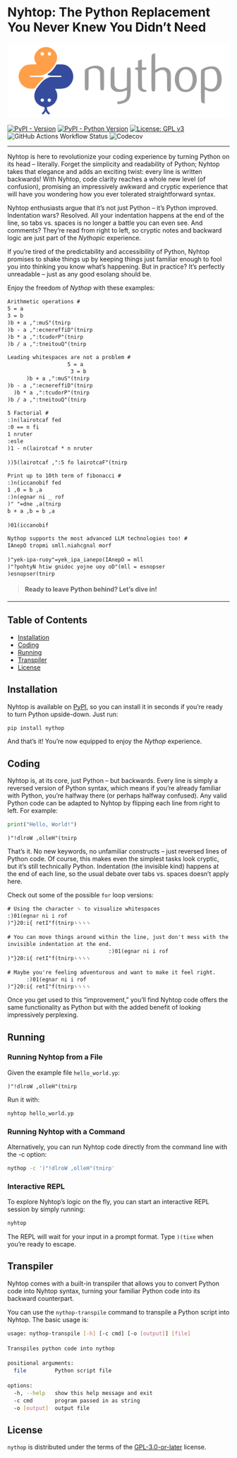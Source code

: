 # Nyhtop: The Python Replacement You Never Knew You Didn’t Need

![Nythop Logo](docs/assets/logo.svg)

[![PyPI - Version](https://img.shields.io/pypi/v/nythop.svg)](https://pypi.org/project/nythop)
[![PyPI - Python Version](https://img.shields.io/pypi/pyversions/nythop.svg)](https://pypi.org/project/nythop)
[![License: GPL v3](https://img.shields.io/badge/License-GPL_v3-blue.svg)](https://www.gnu.org/licenses/gpl-3.0.en.html)
![GitHub Actions Workflow Status](https://img.shields.io/github/actions/workflow/status/luxedo/nythop/publish.yml)
![Codecov](https://img.shields.io/codecov/c/github/luxedo/nythop)

---

Nyhtop is here to revolutionize your coding experience by turning Python on its head – literally.
Forget the simplicity and readability of Python; Nyhtop takes that elegance and adds an exciting
twist: every line is written backwards! With Nyhtop, code clarity reaches a whole new level (of
confusion), promising an impressively awkward and cryptic experience that will have you wondering
how you ever tolerated straightforward syntax.

Nyhtop enthusiasts argue that it’s not just Python – it’s Python improved. Indentation wars?
Resolved. All your indentation happens at the end of the line, so tabs vs. spaces is no longer a
battle you can even see. And comments? They’re read from right to left, so cryptic notes and
backward logic are just part of the _Nythopic_ experience.

If you’re tired of the predictability and accessibility of Python, Nyhtop promises to shake things
up by keeping things just familiar enough to fool you into thinking you know what’s happening. But
in practice? It’s perfectly unreadable – just as any good esolang should be.

Enjoy the freedom of _Nythop_ with these examples:

<!-- prettier-ignore-start -->
```
Arithmetic operations #
5 = a
3 = b
)b + a ,":muS"(tnirp
)b - a ,":ecnereffiD"(tnirp
)b * a ,":tcudorP"(tnirp
)b / a ,":tneitouQ"(tnirp
```

```
Leading whitespaces are not a problem #
                   5 = a
                    3 = b
      )b + a ,":muS"(tnirp
)b - a ,":ecnereffiD"(tnirp
  )b * a ,":tcudorP"(tnirp
)b / a ,":tneitouQ"(tnirp
```

```
5 Factorial #
:)n(lairotcaf fed
:0 == n fi    
1 nruter        
:esle    
)1 - n(lairotcaf * n nruter        

))5(lairotcaf ,":5 fo lairotcaF"(tnirp
```

```
Print up to 10th term of fibonacci #
:)n(iccanobif fed
1 ,0 = b ,a    
:)n(egnar ni _ rof    
)" "=dne ,a(tnirp        
b + a ,b = b ,a        

)01(iccanobif
```

```
Nythop supports the most advanced LLM technologies too! #
IAnepO tropmi smll.niahcgnal morf

)"yek-ipa-ruoy"=yek_ipa_ianepo(IAnepO = mll
)"?pohtyN htiw gnidoc yojne uoy oD"(mll = esnopser
)esnopser(tnirp
```
<!-- prettier-ignore-end -->

> #### Ready to leave Python behind? Let’s dive in!

---

## Table of Contents

- [Installation](#installation)
- [Coding](#coding)
- [Running](#running)
- [Transpiler](#transpiler)
- [License](#license)

## Installation

Nyhtop is available on [PyPI](https://pypi.org/project/nythop/), so you can install it in seconds
if you’re ready to turn Python upside-down. Just run:

```bash
pip install nythop
```

And that’s it! You’re now equipped to enjoy the _Nythop_ experience.

## Coding

Nyhtop is, at its core, just Python – but backwards. Every line is simply a reversed version of
Python syntax, which means if you’re already familiar with Python, you’re halfway there (or perhaps
halfway confused). Any valid Python code can be adapted to Nyhtop by flipping each line from right
to left. For example:

```python
print("Hello, World!")
```

```
)"!dlroW ,olleH"(tnirp
```

That’s it. No new keywords, no unfamiliar constructs – just reversed lines of Python code. Of
course, this makes even the simplest tasks look cryptic, but it’s still technically Python.
Indentation (the invisible kind) happens at the end of each line, so the usual debate over tabs
vs. spaces doesn’t apply here.

Check out some of the possible `for` loop versions:

```
# Using the character ␠ to visualize whitespaces
:)01(egnar ni i rof
)"}20:i{ retI"f(tnirp␠␠␠␠

# You can move things around within the line, just don't mess with the invisible indentation at the end.
                                :)01(egnar ni i rof
)"}20:i{ retI"f(tnirp␠␠␠␠

# Maybe you're feeling adventurous and want to make it feel right.
      :)01(egnar ni i rof
)"}20:i{ retI"f(tnirp␠␠␠␠
```

Once you get used to this “improvement,” you’ll find Nyhtop code offers the same functionality as
Python but with the added benefit of looking impressively perplexing.

## Running

### Running Nyhtop from a File

Given the example file `hello_world.yp`:

```
)"!dlroW ,olleH"(tnirp
```

Run it with:

```bash
nyhtop hello_world.yp
```

### Running Nyhtop with a Command

Alternatively, you can run Nyhtop code directly from the command line with the -c option:

```bash
nythop -c ')"!dlroW ,olleH"(tnirp'
```

### Interactive REPL

To explore Nyhtop’s logic on the fly, you can start an interactive REPL session by simply running:

```bash
nyhtop
```

The REPL will wait for your input in a prompt format. Type `)(tixe` when you’re ready to escape.

## Transpiler

Nyhtop comes with a built-in transpiler that allows you to convert Python code into Nyhtop syntax,
turning your familiar Python code into its backward counterpart.

You can use the `nythop-transpile` command to transpile a Python script into Nyhtop. The basic usage
is:

```bash
usage: nythop-transpile [-h] [-c cmd] [-o [output]] [file]

Transpiles python code into nythop

positional arguments:
  file         Python script file

options:
  -h, --help   show this help message and exit
  -c cmd       program passed in as string
  -o [output]  output file

```

## License

`nythop` is distributed under the terms of the [GPL-3.0-or-later](https://spdx.org/licenses/GPL-3.0-or-later.html) license.
